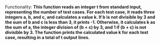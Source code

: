 Functionality: **This function reads an integer t from standard input, representing the number of test cases. For each test case, it reads three integers a, b, and c, and calculates a value k. If b is not divisible by 3 and the sum of b and c is less than 3, it prints -1. Otherwise, it calculates k as the sum of a, the integer division of (b + c) by 3, and 1 if (b + c) is not divisible by 3. The function prints the calculated value k for each test case, resulting in a total of t output lines.**
